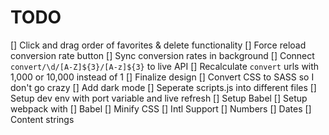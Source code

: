 # TODO

[] Click and drag order of favorites & delete functionality
[] Force reload conversion rate button
[] Sync conversion rates in background
[] Connect `convert/\d/[A-Z]${3}/[A-z]${3}` to live API
[] Recalculate `convert` urls with 1,000 or 10,000 instead of 1
[] Finalize design
[] Convert CSS to SASS so I don't go crazy
[] Add dark mode
[] Seperate scripts.js into different files
[] Setup dev env with port variable and live refresh
[] Setup Babel
[] Setup webpack with 
    [] Babel
    [] Minify CSS
[] Intl Support 
    [] Numbers
    [] Dates
    [] Content strings
